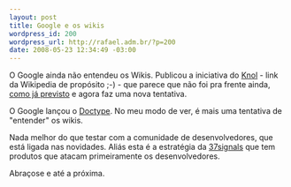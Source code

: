 ```yaml
--- 
layout: post
title: Google e os wikis
wordpress_id: 200
wordpress_url: http://rafael.adm.br/?p=200
date: 2008-05-23 12:34:49 -03:00
---
```

O Google ainda não entendeu os Wikis. Publicou a iniciativa do <a href="http://en.wikipedia.org/wiki/Knol">Knol</a> - link da Wikipedia de propósito ;-) - que parece que não foi pra frente ainda, <a href="http://rafael.adm.br/p/sera-que-o-modelo-do-knol-e-bom-a-longo-prazo/">como já previsto</a> e agora faz uma nova tentativa.

O Google lançou o <a href="http://code.google.com/doctype/">Doctype</a>. No meu modo de ver, é mais uma tentativa de "entender" os wikis.

Nada melhor do que testar com a comunidade de desenvolvedores, que está ligada nas novidades. Aliás esta é a estratégia da <a href="http://www.37signals.com/">37signals</a> que tem produtos que atacam primeiramente os desenvolvedores.

Abraçose e até a próxima.
